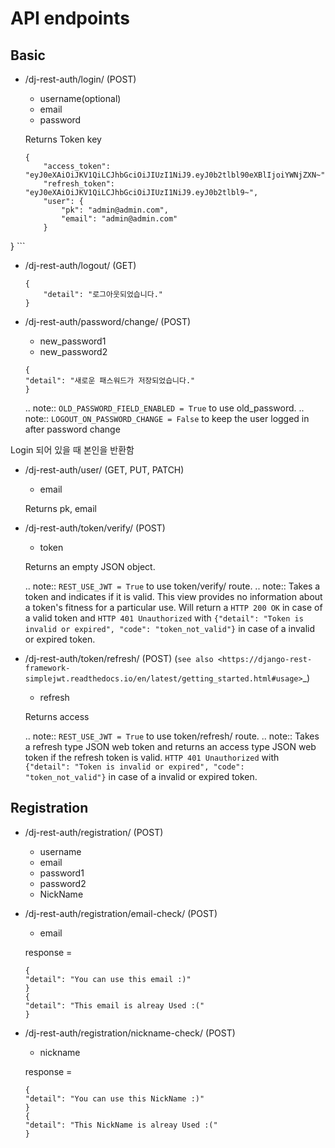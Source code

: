 API endpoints
=============

Basic
-----

- /dj-rest-auth/login/ (POST)

    - username(optional)
    - email
    - password

    Returns Token key
    ```
    {
        "access_token": "eyJ0eXAiOiJKV1QiLCJhbGciOiJIUzI1NiJ9.eyJ0b2tlbl90eXBlIjoiYWNjZXN~",
        "refresh_token": "eyJ0eXAiOiJKV1QiLCJhbGciOiJIUzI1NiJ9.eyJ0b2tlbl9~",
        "user": {
            "pk": "admin@admin.com",
            "email": "admin@admin.com"
        }
}
    ```

- /dj-rest-auth/logout/ (GET)
    ```
    {
        "detail": "로그아웃되었습니다."
    }
    ```
- /dj-rest-auth/password/change/ (POST)

    - new_password1
    - new_password2
    ```
    {
    "detail": "새로운 패스워드가 저장되었습니다."
    }
    ```

    .. note:: ``OLD_PASSWORD_FIELD_ENABLED = True`` to use old_password.
    .. note:: ``LOGOUT_ON_PASSWORD_CHANGE = False`` to keep the user logged in after password change

Login 되어 있을 때 본인을 반환함
- /dj-rest-auth/user/ (GET, PUT, PATCH)

    - email

    Returns pk, email


- /dj-rest-auth/token/verify/ (POST)

    - token

    Returns an empty JSON object.

    .. note:: ``REST_USE_JWT = True`` to use token/verify/ route.
    .. note:: Takes a token and indicates if it is valid.  This view provides no information about a token's fitness for a particular use. Will return a ``HTTP 200 OK`` in case of a valid token and ``HTTP 401 Unauthorized`` with ``{"detail": "Token is invalid or expired", "code": "token_not_valid"}`` in case of a invalid or expired token.


- /dj-rest-auth/token/refresh/ (POST) (`see also <https://django-rest-framework-simplejwt.readthedocs.io/en/latest/getting_started.html#usage>`_)

    - refresh

    Returns access

    .. note:: ``REST_USE_JWT = True`` to use token/refresh/ route.
    .. note:: Takes a refresh type JSON web token and returns an access type JSON web token if the refresh token is valid. ``HTTP 401 Unauthorized`` with ``{"detail": "Token is invalid or expired", "code": "token_not_valid"}`` in case of a invalid or expired token.

Registration
------------

- /dj-rest-auth/registration/ (POST)

    - username
    - email
    - password1
    - password2
    - NickName

- /dj-rest-auth/registration/email-check/ (POST)

    - email

    response =
    ```
    {
    "detail": "You can use this email :)"
    }
    {
    "detail": "This email is alreay Used :("
    }
    ```

- /dj-rest-auth/registration/nickname-check/ (POST)

    - nickname

    response =
    ```
    {
    "detail": "You can use this NickName :)"
    }
    {
    "detail": "This NickName is alreay Used :("
    }
    ```